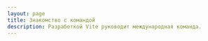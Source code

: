 ```yaml
---
layout: page
title: Знакомство с командой
description: Разработкой Vite руководит международная команда.
---
```


<script setup>
import {
  VPTeamPage,
  VPTeamPageTitle,
  VPTeamPageSection,
  VPTeamMembers
} from 'vitepress/theme'
import { core, emeriti } from './_data/team'
</script>

<VPTeamPage>
  <VPTeamPageTitle>
    <template #title>Знакомство с командой</template>
    <template #lead>
      Разработкой Vite руководит международная команда,
      некоторые из которых выбрали для того, чтобы быть представленными ниже.
    </template>
  </VPTeamPageTitle>
  <VPTeamMembers :members="core" />
  <VPTeamPageSection>
    <template #title>Почётная команда</template>
    <template #lead>
      Здесь мы чествуем некоторых уже неактивных членов команды,
      которые внесли ценный в прошлом.
    </template>
    <template #members>
      <VPTeamMembers size="small" :members="emeriti" />
    </template>
  </VPTeamPageSection>
</VPTeamPage>

